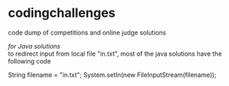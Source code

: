 # codingchallenges
code dump of competitions and online judge solutions


*for Java solutions*<br>
to redirect input from local file "in.txt", most of the java solutions have the following code 

String filename = "in.txt";
System.setIn(new FileInputStream(filename));

